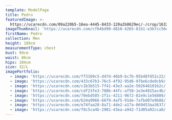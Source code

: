 ```yaml
---
template: ModelPage
title: Pedro
featuredImage: >-
  https://ucarecdn.com/09a220b5-16ea-4445-8433-120a2b8629ec/-/crop/1632x898/0,327/-/preview/
imageThumbnail: 'https://ucarecdn.com/cf64bd90-d810-4265-81b1-e3b7cc56e340/'
firstName: Pedro
collection: Men
height: 189cm
measurementType: chest
bust: 99cm
waist: 86cm
hips: 104cm
size: 32/L
imagePortfolio:
  - image: 'https://ucarecdn.com/ff3169c5-d47d-46b9-bc7b-95b48fd51c22/'
  - image: 'https://ucarecdn.com/433c67b3-76c5-4f92-95d6-97be6cde0cb9/'
  - image: 'https://ucarecdn.com/c1b3b515-7f41-43e3-aa2e-502648101b2c/'
  - image: 'https://ucarecdn.com/cdf23fe3-708b-44fc-af50-1e3e4815ac4b/'
  - image: 'https://ucarecdn.com/70ebd585-2f1c-4211-9672-82e9c1e56889/'
  - image: 'https://ucarecdn.com/b24a9966-66f9-4af5-91de-7afbd07e9b88/'
  - image: 'https://ucarecdn.com/e74faa28-8a71-4de2-a17a-069453aa3637/'
  - image: 'https://ucarecdn.com/f8c5ca4b-2981-43ea-a942-71d05a92cca0/'
---
```


